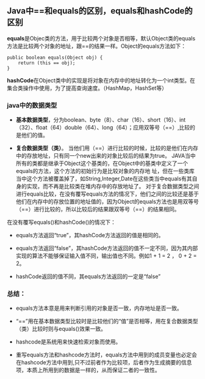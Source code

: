 ## Java中==和equals的区别，equals和hashCode的区别

**equals**是Objec类的方法，用于比较两个对象是否相等，默认Object类的equals方法是比较两个对象的地址，跟==的结果一样。Object的equals方法如下：

    public boolean equals(Object obj) {
        return (this == obj);
    }

**hashCode**在Object类中的实现是将对象在内存中的地址转化为一个int类型。在集合类操作中使用，为了提高查询速度。（HashMap，HashSet等）

### java中的数据类型

- **基本数据类型**，分为boolean、byte（8）、char（16）、short（16）、int（32）、float（64）double（64）、long（64）；应用双等号（==）,比较的是他们的值。 

- **复合数据类型（类）**。
    当他们用（==）进行比较的时候，比较的是他们在内存中的存放地址，只有同一个new出来的对象比较后的结果为true。 JAVA当中所有的类都是继承于Object这个基类的，在Object中的基类中定义了一个equals的方法，这个方法的初始行为是比较对象的内存地 址，但在一些类库当中这个方法被覆盖掉了，如String,Integer,Date在这些类当中equals有其自身的实现，而不再是比较类在堆内存中的存放地址了。  对于复合数据类型之间进行equals比较，在没有覆写equals方法的情况下，他们之间的比较还是基于他们在内存中的存放位置的地址值的，因为Object的equals方法也是用双等号（==）进行比较的，所以比较后的结果跟双等号（==）的结果相同。

在没有覆写equals()和hashCode()的情况下：

- equals方法返回“true”，其hashCode方法返回的值是相同的。

- equals方法返回“false”，其hashCode方法返回的值不一定不同，因为其内部实现的算法不能够保证输入值不同，输出值也不同。例如1 + 1 = 2 ，    0 + 2 = 2。

- hashCode返回的值不同，其equals方法返回的一定是“false”

### 总结：

- equals方法本意是用来判断引用的对象是否一致，内存地址是否一致。

- “==”用在基本数据类型比较时是比较他们的“值”是否相等，用在复合数据类型（类）比较时则与equals()效果一致。
- hashcode是系统用来快速检索对象而使用。
- 重写equals方法和hashcode方法时，equals方法中用到的成员变量也必定会在hashcode方法中用到,只不过前者作为比较项，后者作为生成摘要的信息项，本质上所用到的数据是一样的，从而保证二者的一致性。